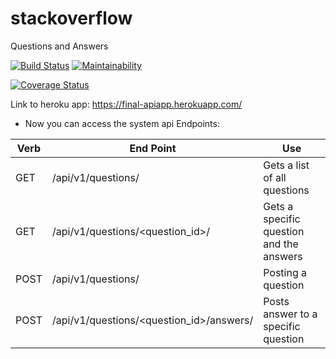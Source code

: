# stackoverflow
Questions and Answers

[![Build Status](https://travis-ci.org/barema4/stackoverflow.svg?branch=Api_final)](https://travis-ci.org/barema4/stackoverflow)
[![Maintainability](https://api.codeclimate.com/v1/badges/678045f9d54de68f4191/maintainability)](https://codeclimate.com/github/barema4/stackoverflow/maintainability)


[![Coverage Status](https://coveralls.io/repos/github/barema4/stackoverflow/badge.svg?branch=Api_final)](https://coveralls.io/github/barema4/stackoverflow?branch=Api_final)

Link to heroku app:
https://final-apiapp.herokuapp.com/

- Now you can access the system api Endpoints:

|Verb       | End Point                                             |Use                                     
| -------   |-----------------------------------------------      |------------------------------------------|
|  GET      |  /api/v1/questions/                                 |Gets a list of all questions              |
|  GET      | /api/v1/questions/<question_id>/                    |Gets a specific question and the answers  |
|  POST     |/api/v1/questions/                                   |Posting a question                        |
|  POST     |/api/v1/questions/<question_id>/answers/             |Posts answer to a specific question       |

